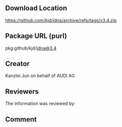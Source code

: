﻿## Download Location

https://github.com/kjd/idna/archive/refs/tags/v3.4.zip

## Package URL (purl)

pkg:github/kjd/idna@3.4

## Creator

Kanzlei Jun on behalf of AUDI AG

## Reviewers

The information was reviewed by:


## Comment
